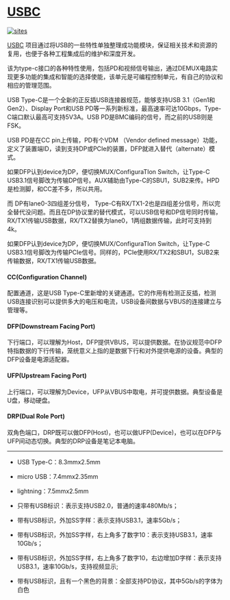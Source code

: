 ﻿# [USBC](https://github.com/STOP-Pi/USBC)

[![sites](http://182.61.61.133/link/resources/Qful.png)](http://www.stops.top)

[USBC](https://docs.soc.xin/espressif/ESP32-S2.html#usb-pd) 项目通过将USB的一些特性单独整理成功能模块，保证相关技术和资源的复用，也便于各种工程集成后的维护和深度开发。

该为type-c接口的各种特性使用，包括PD和视频信号输出，通过DEMUX电路实现更多功能的集成和智能的选择使能，该单元是可编程控制单元，有自己的协议和相应的管理范围。


USB Type-C是一个全新的正反插USB连接器规范，能够支持USB 3.1（Gen1和Gen2）、Display Port和USB PD等一系列新标准，最高速率可达10Gbps，Type-C端口默认最高可支持5V3A。USB PD是BMC编码的信号，而之前的USB则是FSK。

USB PD是在CC pin上传输，PD有个VDM （Vendor defined message）功能，定义了装置端ID，读到支持DP或PCIe的装置，DFP就进入替代（alternate）模式。

如果DFP认到device为DP，便切换MUX/ConfiguraTIon Switch，让Type-C USB3.1信号脚改为传输DP信号。AUX辅助由Type-C的SBU1，SUB2来传。HPD是检测脚，和CC差不多，所以共用。

而 DP有lane0-3四组差分信号， Type-C有RX/TX1-2也是四组差分信号，所以完全替代没问题。而且在DP协议里的替代模式，可以USB信号和DP信号同时传输，RX/TX1传输USB数据，RX/TX2替换为lane0，1两组数据传输，此时可支持到4k。

如果DFP认到device为DP，便切换MUX/ConfiguraTIon Switch，让Type-C USB3.1信号脚改为传输PCIe信号。同样的，PCIe使用RX/TX2和SBU1，SUB2来传输数据，RX/TX1传输USB数据。

#### CC(Configuration Channel)

配置通道，这是USB Type-C里新增的关键通道。它的作用有检测正反插，检测USB连接识别可以提供多大的电压和电流，USB设备间数据与VBUS的连接建立与管理等。

#### DFP(Downstream Facing Port)

下行端口，可以理解为Host，DFP提供VBUS，可以提供数据。在协议规范中DFP特指数据的下行传输，笼统意义上指的是数据下行和对外提供电源的设备。典型的DFP设备是电源适配器。

#### UFP(Upstream Facing Port)

上行端口，可以理解为Device，UFP从VBUS中取电，并可提供数据。典型设备是U盘，移动硬盘。

#### DRP(Dual Role Port)

双角色端口，DRP既可以做DFP(Host)，也可以做UFP(Device)，也可以在DFP与UFP间动态切换。典型的DRP设备是笔记本电脑。

---

* USB Type-C：8.3mmx2.5mm
* micro USB：7.4mmx2.35mm
* lightning：7.5mmx2.5mm

* 只带有USB标识：表示支持USB2.0，普通的速率480Mb/s；
* 带有USB标识，外加SS字样：表示支持USB3.1，速率5Gb/s；
* 带有USB标识，外加SS字样，右上角多了数字10：表示支持USB3.1，速率10Gb/s；
* 带有USB标识，外加SS字样，右上角多了数字10，右边增加D字样：表示支持USB3.1，速率10Gb/s，支持视频显示;
* 带有USB标识，且有一个黑色的背景：全部支持PD协议，其中5Gb/s的字体为白色
